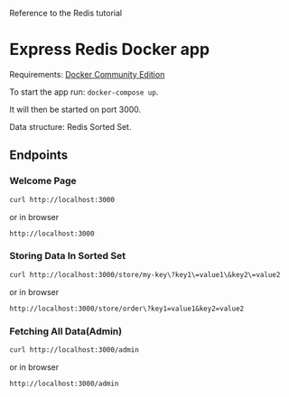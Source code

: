 Reference to the Redis tutorial

# Express Redis Docker app

Requirements: [Docker Community Edition](https://www.docker.com/community-edition)

To start the app run: `docker-compose up`.

It will then be started on port 3000.

Data structure: Redis Sorted Set.
## Endpoints

### Welcome Page

```sh
curl http://localhost:3000
```
or in browser
```
http://localhost:3000
```

### Storing Data In Sorted Set
```sh
curl http://localhost:3000/store/my-key\?key1\=value1\&key2\=value2
```
or in browser
```
http://localhost:3000/store/order\?key1=value1&key2=value2
```

### Fetching All Data(Admin)

```sh
curl http://localhost:3000/admin
```
or in browser
```
http://localhost:3000/admin
```
